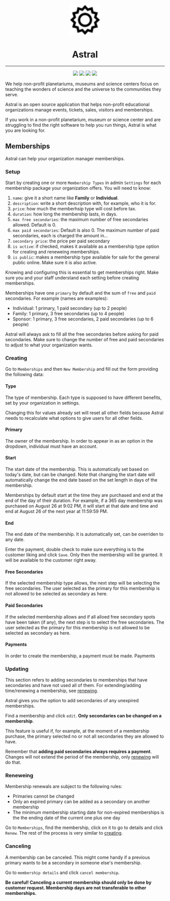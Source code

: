 <p align="center">
  <img src="https://raw.githubusercontent.com/anderfernandes/astral/refs/heads/beta/server/storage/app/public/logo.svg" width="100" />
</p>

<h1 align="center">Astral</h1>

<hr />

<p align="center">
  <img src="https://img.shields.io/badge/version-2.0.0--alpha.0-black" />
  <img src="https://img.shields.io/github/issues/anderfernandes/astral" />
  <img src="https://img.shields.io/github/stars/anderfernandes/astral" />
  <img src="https://img.shields.io/github/license/anderfernandes/astral" />
</p>

We help non-profit planetariums, museums and science centers focus on teaching the wonders of science and the universe to the communities they serve.

Astral is an open source application that helps non-profit educational organizations manage events, tickets, sales, visitors and memberships.

If you work in a non-profit planetarium, museum or science center and are struggling to find the right software to help you run things, Astral is what you are looking for.

## Memberships

Astral can help your organization manager memberships.

### Setup

Start by creating one or more `Membership Types` in admin `Settings` for each membership package your organization offers. You will need to know:

1. `name`: give it a short name like **Family** or **Individual**.
2. `description`: write a short description with, for example, who it is for.
3. `price`: how much the memberhsip type will cost before tax.
4. `duration`: how long the membership lasts, in days.
5. `max free secondaries`: the maximum number of free secondaries allowed. Default is 0.
6. `max paid secondaries`: Default is also 0. The maximum number of paid secondaries, each is charged the amount in...
7. `secondary price`: the price per paid secondary
8. `is active`: if checked, makes it available as a membership type option for creating and reneweing memberships.
9. `is public`: makes a membership type available for sale for the general public online. Make sure it is also active.

Knowing and configuring this is essential to get memberships right. Make sure you and your staff understand each setting before creating memberships.

Memberships have one `primary` by default and the sum of `free` and `paid` secondaries. For example (names are examples):

- Individual: 1 primary, 1 paid secondary (up to 2 people)
- Family: 1 primary, 3 free secondaries (up to 4 people)
- Sponsor: 1 primary, 3 free secondaries, 2 paid secondaries (up to 6 people)

Astral will always ask to fill all the free secondaries before asking for paid secondaries. Make sure to change the number of free and paid secondaries to adjust to what your organization wants.

### Creating

Go to `Memberships` and then `New Membership` and fill out the form providing the following data:

#### Type

The type of membership. Each type is supposed to have different benefits, set by your organization in settings.

Changing this for values already set will reset all other fields because Astral needs to recalculate what options to give users for all other fields.

#### Primary

The owner of the membership. In order to appear in as an option in the dropdown, individual must have an account.

#### Start

The start date of the membership. This is automatically set based on today's date, but can be changed. Note that changing the start date will automatically change the end date based on the set length in days of the membership.

Memberships by default start at the time they are purchased and end at the end of the day of their duration. For example, if a 365 day membership was purchased on August 26 at 9:02 PM, it will start at that date and time and end at August 26 of the next year at 11:59:59 PM.

#### End

The end date of the membership. It is automatically set, can be overriden to any date.

Enter the payment, double check to make sure everything is to the customer liking and click `Save`. Only then the membership will be granted. It will be available to the customer right away.

#### Free Secondaries

If the selected membership type allows, the next step will be selecting the free secondaries. The user selected as the primary for this membership is not allowed to be selected as secondary as here.

#### Paid Secondaries

If the selected membership allows and if all alloed free secondary spots have been taken (if any), the next step is to select the free secondaries. The user selected as the primary for this membership is not allowed to be selected as secondary as here.

#### Payments

In order to create the membership, a payment must be made. Payments

### Updating

This section refers to adding secondaries to memberships that have secondaries and have not used all of them. For extending/adding time/renewing a membership, see [renewing](#reneweing).

Astral gives you the option to add secondaries of any unexpired memberships.

Find a membership and click `edit`. **Only secondaries can be changed on a membership**.

This feature is useful if, for example, at the moment of a membership purchase, the primary selected no or not all secondaries they are allowed to have.

Remember that **adding paid secondaries always requires a payment**. Changes will not extend the period of the membership, only [renewing](#reneweing) will do that.

### Reneweing

Membership renewals are subject to the following rules:

- Primaries cannot be changed
- Only an expired primary can be added as a secondary on another membership
- The minimum membership starting date for non-expired memberships is the the ending date of the current one plus one day

Go to `Memberships`, find the membership, click on it to go to details and click `Renew`. The rest of the process is very similar to [creating](#creating).

### Canceling

A membership can be canceled. This might come handy if a previous primary wants to be a secondary in someone else's membership.

Go to `membership details` and click `cancel membership`.

**Be careful! Canceling a current membership should only be done by customer request. Membership days are not transferable to other memberships.**
